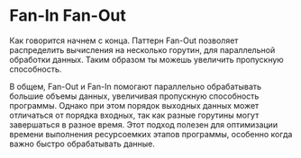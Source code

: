# Fan-In Fan-Out

Как говорится начнем с конца. Паттерн Fan-Out позволяет распределить вычисления на несколько горутин, для параллельной обработки данных. Таким образом ты можешь увеличить пропускную способность.

В общем, Fan-Out и Fan-In помогают параллельно обрабатывать большие объемы данных, увеличивая пропускную способность программы. Однако при этом порядок выходных данных может отличаться от порядка входных, так как разные горутины могут завершаться в разное время. Этот подход полезен для оптимизации времени выполнения ресурсоемких этапов программы, особенно когда важно быстро обрабатывать данные.
